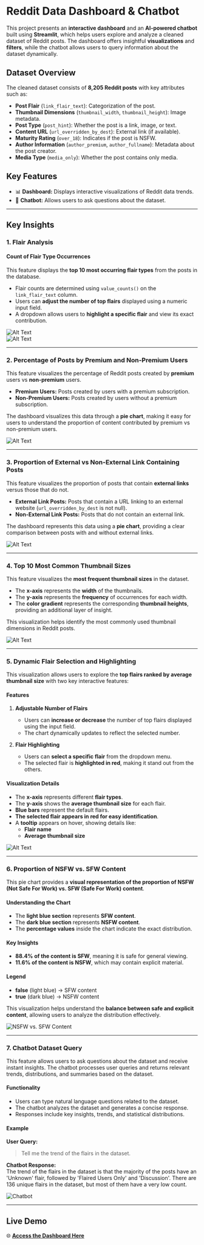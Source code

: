 # **Reddit Data Dashboard & Chatbot**

This project presents an **interactive dashboard** and an **AI-powered chatbot** built using **Streamlit**, which helps users explore and analyze a cleaned dataset of Reddit posts. The dashboard offers insightful **visualizations** and **filters**, while the chatbot allows users to query information about the dataset dynamically.

## **Dataset Overview**
The cleaned dataset consists of **8,205 Reddit posts** with key attributes such as:
- **Post Flair** (`link_flair_text`): Categorization of the post.
- **Thumbnail Dimensions** (`thumbnail_width`, `thumbnail_height`): Image metadata.
- **Post Type** (`post_hint`): Whether the post is a link, image, or text.
- **Content URL** (`url_overridden_by_dest`): External link (if available).
- **Maturity Rating** (`over_18`): Indicates if the post is NSFW.
- **Author Information** (`author_premium`, `author_fullname`): Metadata about the post creator.
- **Media Type** (`media_only`): Whether the post contains only media.

## **Key Features**
- 📊 **Dashboard:** Displays interactive visualizations of Reddit data trends.
- 🤖 **Chatbot:** Allows users to ask questions about the dataset.

---

## **Key Insights**

### **1. Flair Analysis**
#### **Count of Flair Type Occurrences**
This feature displays the **top 10 most occurring flair types** from the posts in the database.
- Flair counts are determined using `value_counts()` on the `link_flair_text` column.
- Users can **adjust the number of top flairs** displayed using a numeric input field.
- A dropdown allows users to **highlight a specific flair** and view its exact contribution.

![Alt Text](first_1.png)  
![Alt Text](first_2.png)  

---

### **2. Percentage of Posts by Premium and Non-Premium Users**
This feature visualizes the percentage of Reddit posts created by **premium** users vs **non-premium** users.

- **Premium Users:** Posts created by users with a premium subscription.
- **Non-Premium Users:** Posts created by users without a premium subscription.

The dashboard visualizes this data through a **pie chart**, making it easy for users to understand the proportion of content contributed by premium vs non-premium users.

![Alt Text](second_feature.png)  

---

### **3. Proportion of External vs Non-External Link Containing Posts**
This feature visualizes the proportion of posts that contain **external links** versus those that do not.

- **External Link Posts:** Posts that contain a URL linking to an external website (`url_overridden_by_dest` is not null).
- **Non-External Link Posts:** Posts that do not contain an external link.

The dashboard represents this data using a **pie chart**, providing a clear comparison between posts with and without external links.

![Alt Text](3rd.png)  

---

### **4. Top 10 Most Common Thumbnail Sizes**
This feature visualizes the **most frequent thumbnail sizes** in the dataset.

- The **x-axis** represents the **width** of the thumbnails.
- The **y-axis** represents the **frequency** of occurrences for each width.
- The **color gradient** represents the corresponding **thumbnail heights**, providing an additional layer of insight.

This visualization helps identify the most commonly used thumbnail dimensions in Reddit posts.

![Alt Text](4th.png)  

---

### **5. Dynamic Flair Selection and Highlighting**
This visualization allows users to explore the **top flairs ranked by average thumbnail size** with two key interactive features:

#### **Features**
1. **Adjustable Number of Flairs**
   - Users can **increase or decrease** the number of top flairs displayed using the input field.
   - The chart dynamically updates to reflect the selected number.

2. **Flair Highlighting**
   - Users can **select a specific flair** from the dropdown menu.
   - The selected flair is **highlighted in red**, making it stand out from the others.

#### **Visualization Details**
- The **x-axis** represents different **flair types**.
- The **y-axis** shows the **average thumbnail size** for each flair.
- **Blue bars** represent the default flairs.
- **The selected flair appears in red for easy identification**.
- A **tooltip** appears on hover, showing details like:
  - **Flair name**
  - **Average thumbnail size**

![Alt Text](5th.png)  

---

### **6. Proportion of NSFW vs. SFW Content**
This pie chart provides a **visual representation of the proportion of NSFW (Not Safe For Work) vs. SFW (Safe For Work) content**.

#### **Understanding the Chart**
- The **light blue section** represents **SFW content**.
- The **dark blue section** represents **NSFW content**.
- The **percentage values** inside the chart indicate the exact distribution.

#### **Key Insights**
- **88.4% of the content is SFW**, meaning it is safe for general viewing.
- **11.6% of the content is NSFW**, which may contain explicit material.

#### **Legend**
- **false** (light blue) → SFW content  
- **true** (dark blue) → NSFW content  

This visualization helps understand the **balance between safe and explicit content**, allowing users to analyze the distribution effectively.

![NSFW vs. SFW Content](6th.png)  

---

### **7. Chatbot Dataset Query**
This feature allows users to ask questions about the dataset and receive instant insights. The chatbot processes user queries and returns relevant trends, distributions, and summaries based on the dataset.

#### **Functionality**
- Users can type natural language questions related to the dataset.
- The chatbot analyzes the dataset and generates a concise response.
- Responses include key insights, trends, and statistical distributions.

#### **Example**
**User Query:**  
> Tell me the trend of the flairs in the dataset.

**Chatbot Response:**  
The trend of the flairs in the dataset is that the majority of the posts have an 'Unknown' flair, followed by 'Flaired Users Only' and 'Discussion'. There are 136 unique flairs in the dataset, but most of them have a very low count.

![Chatbot](7th.png)  

---

## **Live Demo**
🌐 **[Access the Dashboard Here](https://hetchaudhari123-research-engineering-intern-as-dashboard-vlc8yk.streamlit.app/)**  
